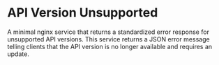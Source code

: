 # API Version Unsupported

A minimal nginx service that returns a standardized error response for unsupported API versions. This service returns a JSON error message telling clients that the API version is no longer available and requires an update.

